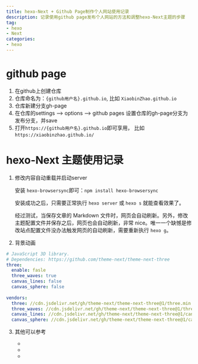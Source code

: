 ```yaml
---
title: hexo-Next + Github Page制作个人网站使用记录
description: 记录使用github page发布个人网站的方法和调整hexo-Next主题的步骤
tag: 
- hexo
- Next
categories:
- hexo
---
```


# github page
1. 在github上创建仓库
2. 仓库命名为：`{github用户名}.github.io`, 比如 `XiaobinZhao.github.io`
3. 仓库新建分支gh-page
3. 在仓库的settings --> options --> github pages 设置仓库的gh-page分支为发布分支，并save
4. 打开`https://{github用户名}.github.io`即可享用， 比如`https://xiaobinzhao.github.io/`

# hexo-Next 主题使用记录
1. 修改内容自动重载并启动server

   安装 `hexo-browsersync`即可：`npm install hexo-browsersync`

   安装成功之后，只需要正常执行 `hexo server` 或 `hexo s` 就能查看效果了。

   经过测试，当保存文章的 Markdown 文件时，网页会自动刷新。另外，修改主题配置文件并保存之后，网页也会自动刷新，非常 nice。唯一一个缺憾是修改站点配置文件没办法触发网页的自动刷新，需要重新执行 `hexo g`。

<!-- more -->

2. 背景动画
```yaml
# JavaScript 3D library.
# Dependencies: https://github.com/theme-next/theme-next-three
three:
  enable: fasle
  three_waves: true
  canvas_lines: false
  canvas_sphere: false
  
vendors:
  three: //cdn.jsdelivr.net/gh/theme-next/theme-next-three@1/three.min.js
  three_waves: //cdn.jsdelivr.net/gh/theme-next/theme-next-three@1/three-waves.min.js
  canvas_lines: //cdn.jsdelivr.net/gh/theme-next/theme-next-three@1/canvas_lines.min.js
  canvas_sphere: //cdn.jsdelivr.net/gh/theme-next/theme-next-three@1/canvas_sphere.min.js	
```

3. 其他可以参考

   - [ NexT主题进阶配置 ]:  https://wylu.me/posts/e0424f3f/
   - [ hexo文档 ]: https://hexo.io/zh-cn/docs/front-matterh
   - [ next  IIssNan文档 ]: http://theme-next.iissnan.com/

     